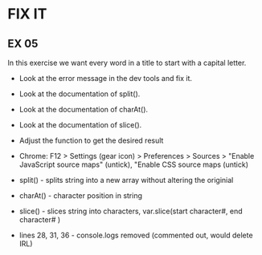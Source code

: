 # FIX IT
## EX 05
In this exercise we want every word in a title to start with a capital letter.
* Look at the error message in the dev tools and fix it.
* Look at the documentation of split().
* Look at the documentation of charAt().
* Look at the documentation of slice().
* Adjust the function to get the desired result



* Chrome: F12 > Settings (gear icon) > Preferences > Sources > "Enable JavaScript source maps" (untick), "Enable CSS source maps (untick)

* split() - splits string into a new array without altering the originial

* charAt() - character position in string

* slice() - slices string into characters, var.slice(start character#, end character# )

* lines 28, 31, 36 - console.logs removed   (commented out, would delete IRL)